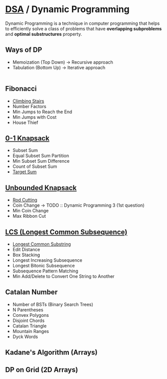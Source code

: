 # [DSA](../README.md) / Dynamic Programming

Dynamic Programming is a technique in computer programming that helps to efficiently solve a class of problems that have <b>overlapping subproblems</b> and <b>optimal substructures</b> property.

## Ways of DP

-   Memoization (Top Down) -> Recursive approach
-   Tabulation (Bottom Up) -> Iterative approach
    <br><br>

## Fibonacci

-   [Climbing Stairs](climbingStairs.md)
-   Number Factors
-   Min Jumps to Reach the End
-   Min Jumps with Cost
-   House Thief

## [0-1 Knapsack](knapsack.md)

-   Subset Sum
-   Equal Subset Sum Partition
-   Min Subset Sum Difference
-   Count of Subset Sum
-   [Target Sum](targetSum.md)

## [Unbounded Knapsack](unboundedKnapsack.md)

-   [Rod Cutting](rodCutting.md)
-   Coin Change -> TODO :: Dynamic Programming 3 (1st question)
-   Min Coin Change
-   Max Ribbon Cut

## [LCS (Longest Common Subsequence)](lcs.md)

-   [Longest Common Substring](longestCommonSubstring.md)
-   Edit Distance
-   Box Stacking
-   Longest Increasing Subsequence
-   Longest Bitonic Subsequence
-   Subsequence Pattern Matching
-   Min Add/Delete to Convert One String to Another

## Catalan Number

-   Number of BSTs (Binary Search Trees)
-   N Parentheses
-   Convex Polygons
-   Disjoint Chords
-   Catalan Triangle
-   Mountain Ranges
-   Dyck Words

## Kadane's Algorithm (Arrays)

## DP on Grid (2D Arrays)
